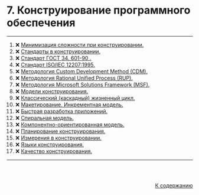 #

<div id="readme-top">
  <h1> 7. Конструирование программного обеспечения </h1>
</div>

<hr/>
<ol>
  <li>❌ <a href="#1">  Минимизация сложности при конструировании. </a></li>
  <li>❌ <a href="#2">  Стандарты в конструировании. </a></li>
  <li>❌ <a href="#3">  Стандарт ГОСТ 34. 601-90 . </a></li>
  <li>❌ <a href="#4">  Стандарт ISO/IEC 12207:1995. </a></li>
  <li>❌ <a href="#5">  Методология Custom Development Method (CDM). </a></li>
  <li>❌ <a href="#6">  Методология Rational Unified Process (RUP). </a></li>
  <li>❌ <a href="#7">  Методология Microsoft Solutions Framework (MSF). </a></li>
  <li>❌ <a href="#8">  Модели конструирования. </a></li>
  <li>❌ <a href="#9">  Классический (каскадный) жизненный цикл. </a></li>
  <li>❌ <a href="#10">  Макетирование. Инкрементная модель. </a></li>
  <li>❌ <a href="#11">  Быстрая разработка приложений. </a></li>
  <li>❌ <a href="#12">  Спиральная модель. </a></li>
  <li>❌ <a href="#13">  Компонентно-ориентированная модель. </a></li>
  <li>❌ <a href="#14">  Планирование конструирования. </a></li>
  <li>❌ <a href="#15">  Измерения в конструировании. </a></li>
  <li>❌ <a href="#16">  Языки конструирования. </a></li>
  <li>❌ <a href="#17">  Качество конструирования. </a></li>
</ol>
<hr/>
<br />

##

<p align="right"><a href="#readme-top">К содержанию</a></p>
